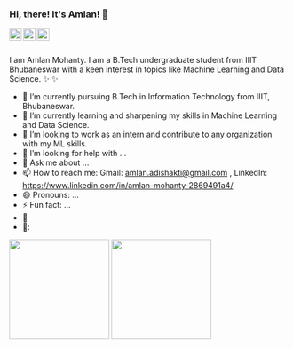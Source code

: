 ### Hi, there! It's Amlan! 👋

<a href="https://www.linkedin.com/in/amlan-mohanty-2869491a4/">
  <img align="left" alt="amlanmohantty1's LinkdeIn" width="22px" src="LinkedIn" />
</a>
<a href="mailto:amlan.adishakti@gmail.com">
  <img align="left" alt="kahanikaar's Gmail" width="22px" src="https://cdn.jsdelivr.net/npm/simple-icons@v3/icons/gmail.svg" />
</a>
<a href="https://www.kaggle.com/amlanmohanty1">
  <img align="left" alt="Kaggle" width="22px" src="https://cdn.jsdelivr.net/npm/simple-icons@3.1.0/icons/kaggle.svg" />
</a>

<br />
<br />


I am Amlan Mohanty. I am a B.Tech undergraduate student from IIIT Bhubaneswar with a keen interest in topics like Machine Learning and Data Science.
 ✨  ✨ 

- 🔭 I’m currently pursuing B.Tech in Information Technology from IIIT, Bhubaneswar.
- 🌱 I’m currently learning and sharpening my skills in Machine Learning and Data Science.
- 👯 I’m looking to work as an intern and contribute to any organization with my ML skills.
- 🤔 I’m looking for help with ...
- 💬 Ask me about ...
- 📫 How to reach me: Gmail: amlan.adishakti@gmail.com , LinkedIn: https://www.linkedin.com/in/amlan-mohanty-2869491a4/
- 😄 Pronouns: ...
- ⚡ Fun fact: ...
- 💼
- 📝: 

<img height="180em" src="https://github-readme-stats-eight-theta.vercel.app/api?username=amlanmohanty1&show_icons=true&include_all_commits=true&count_private=true&theme=blue-green"/> <img height="180em" src="https://github-readme-stats-eight-theta.vercel.app/api/top-langs/?username=amlanmohanty1&layout=compact&langs_count=8&count_private=true&theme=blue-green"/>
